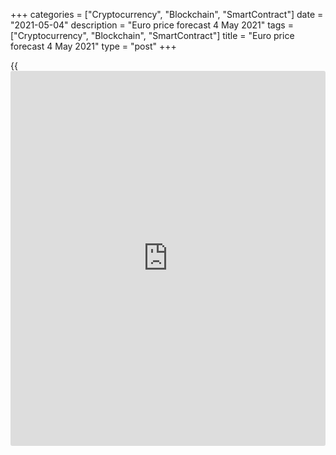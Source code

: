 +++
categories = ["Cryptocurrency", "Blockchain", "SmartContract"]
date = "2021-05-04"
description = "Euro price forecast 4 May 2021"
tags = ["Cryptocurrency", "Blockchain", "SmartContract"]
title = "Euro price forecast 4 May 2021"
type = "post"
+++

{{<iframe id="large-banner" src="https://www.bounty.group/#slide=1.0" width="100%" height="600" scrolling="no" style="border: 0px solid rgb(216, 221, 230); border-radius: 3px;">}}

2021-05-04

2021-05-04

Euro has a plan. Forecast as of 04.05.2021Dmitri Demidenko

The market usually buys the [news](https://www.letsplayfx.com/blog/forex-news-website/). Therefore, the [EURUSD][1] is rising
even without the ratification of the European Recovery Fund. This
mechanism suggests an optimistic future for the euro-area and the euro.
Let us discuss the Forex outlook and make up a trading plan.

## Fundamental euro forecast today

Italy, Greece, and Spain are running big budget deficits and planning to
spend on a grand scale to revamp their economies. Italian Prime Minister
Mario Draghi and other leaders in the region claim that increased
investments can give lasting support to growth. If the plan doesn’t
work, these countries will be saddled with some of the world’s highest
debt ratios, potentially destabilizing the euro-area economy. After all,
as long as things go according to the plan, the [EURUSD][1] bulls can go
ahead.

Although the money from the European Recovery fund is not yet coming,
and Brussels is criticized for the slow ratification process, the
mechanism is already yielding the results, which is evident from the
euro strengthening in April. The European Recovery Fund allowed Italy
and other currency bloc members to have a reliable investment plan.
Italy will receive €190 billion, including €70 billion in grants. Mario
Draghi expects to add another € 60 billion from the local budget. It
turns out to be quite a sum, allowing Italians to look to the future
with optimism.

### Benefactors of European Recovery Fund

 _Source_ _: Bloomberg_

So, the stimulus, in addition to the acceleration of vaccination in the
EU, supports the PMI growth. In April, the euro-area manufacturing PMI
reached 62.9, the highest in the entire 24-year [history](https://www.fixpro.org/post/chargeless-historical-data-api-backtesting/) of research. The
sector is clearly booming as demand recovered so quickly that many
products were in short supply. If we add to this the positive from
retail sales in Germany, it becomes clear that the worst for the
currency bloc is over, and the best is yet to come. But it will take
several more months before the European economy features a clear
improvement. According to the ECB Vice President Luis de Guindos, if the
EU's ambitious plan to vaccinate 70% of the adult population is
implemented, the central bank may start thinking about rolling back
monetary stimulus.

The ECB may start unwinding the QE before the Fed takes active steps,
which suggests a bullish outlook for the [EURUSD][1]. According to New
York Fed President John Williams, the current data and conditions are
not enough for the central bank to change its position. Jerome Powell
recently argued that they need to see several months of positive data to
show progress towards the Fed's goals. Is it possible that strong
statistics on the US labor market for April will make adjustments to the
Fed's outlook? __

In my opinion, the euro is much stronger now than it was in the first
quarter, but it is too early to give up on the greenback. May is
seasonally a bad month for the[S&P 500][2], whose drop amid the Treasury
yield rally resulted from the strong US domestic data will lure
[investor](https://www.fintechee.com/tutorial-for-forex-trading/investor-mode/)s back to safe-haven assets.

### Seasonal dynamics of the [S&P 500][2]

###

 _Source_ _: Nordea Markets_

### [EURUSD][1] trading plan today

In the March-April period, the [EURUSD][1] had clear trends. In May,
however, the pair can get stuck in the consolidation range, as both the
euro and the dollar have their own benefits. If the price breaks out the
resistance at 1.208, it could be relevant to enter longs. If the market
breaks out the support level of 1.201, one could enter shorts.



## Price chart of EURUSD in real time mode

The content of this article reflects the author’s opinion and does not
necessarily reflect the official position of LiteForex. The material
published on this page is provided for informational purposes only and
should not be considered as the provision of investment advice for the
purposes of Directive 2004/39/EC.

Rate this article:

{{value}}

( {{count}} {{title}} )

   1. my.liteforex.com/trading/chart?symbol=EURUSD&returnUrl=true
   2. my.liteforex.com/trading/chart?symbol=SPX&returnUrl=true